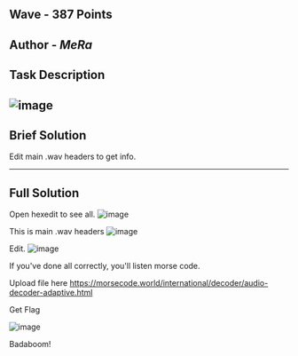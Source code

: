 Wave - 387 Points
---
Author - _MeRa_
---
Task Description
---
![image](https://github.com/user-attachments/assets/e89c9217-3bf0-44e9-83f6-c7ab7e007e46)
---
Brief Solution
---

Edit main .wav headers to get info.

---
Full Solution
---

Open hexedit to see all.
![image](https://github.com/user-attachments/assets/1d4ab75a-a02e-4130-8d1b-adfa2b94046a)

This is main .wav headers
![image](https://github.com/user-attachments/assets/ad5eef7f-54b3-4b85-8af5-b56831a781be)

Edit.
![image](https://github.com/user-attachments/assets/39a548a1-40ef-4561-bf3a-e00e53ae3ddc)

If you've done all correctly, you'll listen morse code.

Upload file here
https://morsecode.world/international/decoder/audio-decoder-adaptive.html

Get Flag

![image](https://github.com/user-attachments/assets/512900e2-ef4b-4e4d-9402-f16c5003c0e5)


Badaboom!
